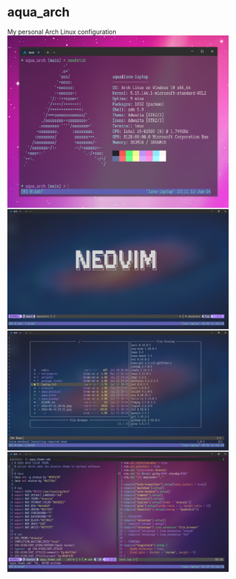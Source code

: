 # aqua_arch
My personal Arch Linux configuration 
![neofetch](screenshots/2024-06-12_23-11.png "neofetch")
![neovim](screenshots/2024-07-11_20-56.png "neovim homescreen")
![neovim_file_browsing](screenshots/2024-07-11_20-57.png "neovim file browser example")
![neovim_text_editing](screenshots/2024-07-15_01-29.png "neovim text editing example")
